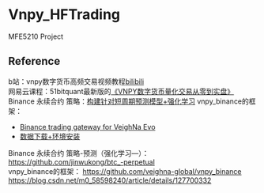 # Vnpy_HFTrading
MFE5210 Project

## Reference
b站：vnpy数字货币高频交易视频教程[bilibili](https://www.bilibili.com/video/BV1ze4y1G743/)  
网易云课程：51bitquant最新版的[《VNPY数字货币量化交易从零到实盘》](https://study.163.com/course/introduction/1210904816.htm?inLoc=ss_sslx_VNPY%E6%95%B0%E5%AD%97%E8%B4%A7%E5%B8%81%E9%87%8F%E5%8C%96%E4%BA%A4%E6%98%93%E4%BB%8E%E9%9B%B6%E5%88%B0%E5%AE%9E%E7%9B%98&from=study)
Binance 永续合约 策略：[构建针对短周期预测模型+强化学习](https://github.com/jinwukong/btc_-perpetual)
vnpy_binance的框架：
- [Binance trading gateway for VeighNa Evo](https://github.com/veighna-global/vnpy_binance)
- [数据下载+环境安装](https://blog.csdn.net/m0_58598240/article/details/127700332)

Binance 永续合约 策略-预测（强化学习—）：https://github.com/jinwukong/btc_-perpetual  
vnpy_binance的框架：
https://github.com/veighna-global/vnpy_binance  
https://blog.csdn.net/m0_58598240/article/details/127700332  



